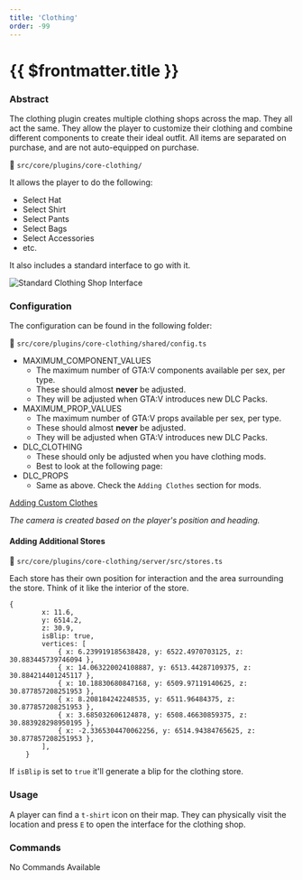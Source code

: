 ```yaml
---
title: 'Clothing'
order: -99
---
```


# {{ $frontmatter.title }}

### Abstract

The clothing plugin creates multiple clothing shops across the map. They all act the same. They allow the player to customize their clothing and combine different components to create their ideal outfit. All items are separated on purchase, and are not auto-equipped on purchase.

📁 `src/core/plugins/core-clothing/`

It allows the player to do the following:

* Select Hat
* Select Shirt
* Select Pants
* Select Bags
* Select Accessories
* etc.

It also includes a standard interface to go with it.

![Standard Clothing Shop Interface](https://i.imgur.com/IkntRRE.png)

### Configuration

The configuration can be found in the following folder:

📁 `src/core/plugins/core-clothing/shared/config.ts`

* MAXIMUM\_COMPONENT\_VALUES
  * The maximum number of GTA:V components available per sex, per type.
  * These should almost **never** be adjusted.
  * They will be adjusted when GTA:V introduces new DLC Packs.
* MAXIMUM\_PROP\_VALUES
  * The maximum number of GTA:V props available per sex, per type.
  * These should almost **never** be adjusted.
  * They will be adjusted when GTA:V introduces new DLC Packs.
* DLC\_CLOTHING
  * These should only be adjusted when you have clothing mods.
  * Best to look at the following page:
* DLC\_PROPS
  * Same as above. Check the `Adding Clothes` section for mods.

[Adding Custom Clothes](../../intro/mods/adding-clothes.md)

_The camera is created based on the player's position and heading._

#### Adding Additional Stores

📁 `src/core/plugins/core-clothing/server/src/stores.ts`

Each store has their own position for interaction and the area surrounding the store. Think of it like the interior of the store.

```
{
        x: 11.6,
        y: 6514.2,
        z: 30.9,
        isBlip: true,
        vertices: [
            { x: 6.239919185638428, y: 6522.4970703125, z: 30.883445739746094 },
            { x: 14.063220024108887, y: 6513.44287109375, z: 30.884214401245117 },
            { x: 10.18830680847168, y: 6509.97119140625, z: 30.877857208251953 },
            { x: 8.208184242248535, y: 6511.96484375, z: 30.877857208251953 },
            { x: 3.685032606124878, y: 6508.46630859375, z: 30.883928298950195 },
            { x: -2.3365304470062256, y: 6514.94384765625, z: 30.877857208251953 },
        ],
    }
```

If `isBlip` is set to `true` it'll generate a blip for the clothing store.

### Usage

A player can find a `t-shirt` icon on their map. They can physically visit the location and press `E` to open the interface for the clothing shop.

### Commands

No Commands Available
